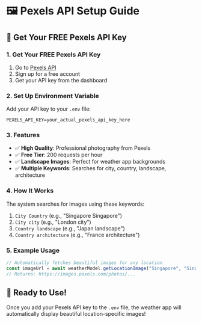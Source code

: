 # 🖼️ Pexels API Setup Guide

## 📸 Get Your FREE Pexels API Key

### 1. Get Your FREE Pexels API Key
1. Go to [Pexels API](https://www.pexels.com/api/)
2. Sign up for a free account
3. Get your API key from the dashboard

### 2. Set Up Environment Variable
Add your API key to your `.env` file:

```env
PEXELS_API_KEY=your_actual_pexels_api_key_here
```

### 3. Features
- ✅ **High Quality**: Professional photography from Pexels
- ✅ **Free Tier**: 200 requests per hour
- ✅ **Landscape Images**: Perfect for weather app backgrounds
- ✅ **Multiple Keywords**: Searches for city, country, landscape, architecture

### 4. How It Works
The system searches for images using these keywords:
1. `City Country` (e.g., "Singapore Singapore")
2. `City city` (e.g., "London city")
3. `Country landscape` (e.g., "Japan landscape")
4. `Country architecture` (e.g., "France architecture")

### 5. Example Usage
```javascript
// Automatically fetches beautiful images for any location
const imageUrl = await weatherModel.getLocationImage("Singapore", "Singapore");
// Returns: https://images.pexels.com/photos/...
```

## 🚀 Ready to Use!
Once you add your Pexels API key to the `.env` file, the weather app will automatically display beautiful location-specific images! 